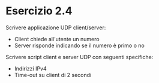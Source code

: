 # Esercizio 2.4

Scrivere applicazione UDP client/server:
- Client chiede all'utente un numero
- Server risponde indicando se il numero è primo o no


Scrivere script client e server UDP con seguenti specifiche:
- Indirizzi IPv4
- Time-out su client di 2 secondi